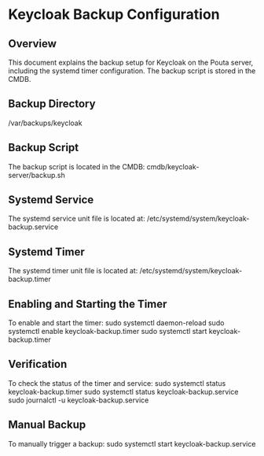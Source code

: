 # Keycloak Backup Configuration

## Overview
This document explains the backup setup for Keycloak on the Pouta server, including the systemd timer configuration. The backup script is stored in the CMDB.

## Backup Directory
/var/backups/keycloak

## Backup Script
The backup script is located in the CMDB: cmdb/keycloak-server/backup.sh

## Systemd Service
The systemd service unit file is located at: /etc/systemd/system/keycloak-backup.service

## Systemd Timer
The systemd timer unit file is located at: /etc/systemd/system/keycloak-backup.timer

## Enabling and Starting the Timer
To enable and start the timer:
sudo systemctl daemon-reload
sudo systemctl enable keycloak-backup.timer
sudo systemctl start keycloak-backup.timer

## Verification
To check the status of the timer and service:
sudo systemctl status keycloak-backup.timer
sudo systemctl status keycloak-backup.service
sudo journalctl -u keycloak-backup.service

## Manual Backup
To manually trigger a backup: sudo systemctl start keycloak-backup.service
